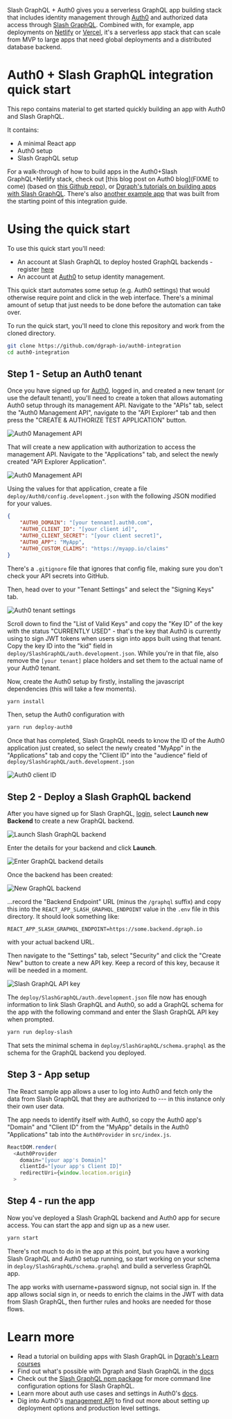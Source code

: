 Slash GraphQL + Auth0 gives you a serverless GraphQL app building stack that includes identity management through [Auth0](https://auth0.com/) and authorized data access through [Slash GraphQL](https://dgraph.io/slash-graphql).  Combined with, for example, app deployments on [Netlify](https://www.netlify.com/) or [Vercel](https://vercel.com/), it's a serverless app stack that can scale from MVP to large apps that need global deployments and a distributed database backend.

# Auth0 + Slash GraphQL integration quick start

This repo contains material to get started quickly building an app with Auth0 and Slash GraphQL. 

It contains:

* A minimal React app
* Auth0 setup 
* Slash GraphQL setup

For a walk-through of how to build apps in the Auth0+Slash GraphQL+Netlify stack, check out [this blog post on Auth0 blog](FIXME to come) (based on [this Github repo](https://github.com/dgraph-io/tudo-tutorial)), or [Dgraph's tutorials on building apps with Slash GraphQL](https://dgraph.io/learn).  There's also [another example app](https://github.com/dgraph-io/discuss-tutorial) that was built from the starting point of this integration guide.

# Using the quick start

To use this quick start you'll need:

* An account at Slash GraphQL to deploy hosted GraphQL backends - register [here](https://dgraph.io/slash-graphql)
* An account at [Auth0](https://auth0.com/) to setup identity management.

This quick start automates some setup (e.g. Auth0 settings) that would otherwise require point and click in the web interface.  There's a minimal amount of setup that just needs to be done before the automation can take over.

To run the quick start, you'll need to clone this repository and work from the cloned directory.

```sh
git clone https://github.com/dgraph-io/auth0-integration
cd auth0-integration
```

## Step 1 - Setup an Auth0 tenant

Once you have signed up for [Auth0](https://auth0.com/), logged in, and created a new tenant (or use the default tenant), you'll need to create a token that allows automating Auth0 setup through its management API.  Navigate to the "APIs" tab, select the "Auth0 Management API", navigate to the "API Explorer" tab and then press the "CREATE & AUTHORIZE TEST APPLICATION" button.

![Auth0 Management API](./auth0-management-api.png)

That will create a new application with authorization to access the management API.  Navigate to the "Applications" tab, and select the newly created "API Explorer Application".

![Auth0 Management API](./api-explorer-application.png)

Using the values for that application, create a file `deploy/Auth0/config.development.json` with the following JSON modified for your values.

```json
{
    "AUTH0_DOMAIN": "[your tennant].auth0.com",
    "AUTH0_CLIENT_ID": "[your client id]",
    "AUTH0_CLIENT_SECRET": "[your client secret]",
    "AUTH0_APP": "MyApp",
    "AUTH0_CUSTOM_CLAIMS": "https://myapp.io/claims"
}
```

There's a `.gitignore` file that ignores that config file, making sure you don't check your API secrets into GitHub.

Then, head over to your "Tenant Settings" and select the "Signing Keys" tab.

![Auth0 tenant settings](./tenant-settings.png)

Scroll down to find the "List of Valid Keys" and copy the "Key ID" of the key with the status "CURRENTLY USED" - that's the key that Auth0 is currently using to sign JWT tokens when users sign into apps built using that tenant.  Copy the key ID into the "kid" field in `deploy/SlashGraphQL/auth.development.json`.  While you're in that file, also remove the `[your tenant]` place holders and set them to the actual name of your Auth0 tenant.

Now, create the Auth0 setup by firstly, installing the javascript dependencies (this will take a few moments).

```sh
yarn install
```

Then, setup the Auth0 configuration with

```sh
yarn run deploy-auth0
```

Once that has completed, Slash GraphQL needs to know the ID of the Auth0 application just created, so select the newly created "MyApp" in the "Applications" tab and copy the "Client ID" into the "audience" field of `deploy/SlashGraphQL/auth.development.json`

![Auth0 client ID](./app-client-id.png)

## Step 2 - Deploy a Slash GraphQL backend

After you have signed up for Slash GraphQL, [login](https://slash.dgraph.io/), select **Launch new Backend** to create a new GraphQL backend. 

![Launch Slash GraphQL backend](./create-backend.png)

Enter the details for your backend and click **Launch**.

![Enter GraphQL backend details](./backend-details.png)

Once the backend has been created:

![New GraphQL backend](./new-backend.png)

...record the "Backend Endpoint" URL (minus the `/graphql` suffix) and copy this into the `REACT_APP_SLASH_GRAPHQL_ENDPOINT` value in the `.env` file in this directory.  It should look something like:

```
REACT_APP_SLASH_GRAPHQL_ENDPOINT=https://some.backend.dgraph.io
```

with your actual backend URL.

Then navigate to the "Settings" tab, select "Security" and click the "Create New" button to create a new API key.  Keep a record of this key, because it will be needed in a moment.

![Slash GraphQL API key](./slash-api-key.png)

The `deploy/SlashGraphQL/auth.development.json` file now has enough information to link Slash GraphQL and Auth0, so add a GraphQL schema for the app with the following command and enter the Slash GraphQL API key when prompted.

```sh
yarn run deploy-slash
```

That sets the minimal schema in `deploy/SlashGraphQL/schema.graphql` as the schema for the GraphQL backend you deployed.

## Step 3 - App setup

The React sample app allows a user to log into Auth0 and fetch only the data from Slash GraphQL that they are authorized to --- in this instance only their own user data. 

The app needs to identify itself with Auth0, so copy the Auth0 app's "Domain" and "Client ID"  from the "MyApp" details in the Auth0 "Applications" tab into the `Auth0Provider` in `src/index.js`.

```js
ReactDOM.render(
  <Auth0Provider
    domain="[your app's Domain]"
    clientId="[your app's Client ID]"
    redirectUri={window.location.origin}
  >
```

## Step 4 - run the app 

Now you've deployed a Slash GraphQL backend and Auth0 app for secure access.  You can  start the app and sign up as a new user.

```sh
yarn start
```

There's not much to do in the app at this point, but you have a working Slash GraphQL and Auth0 setup running, so start working on your schema in `deploy/SlashGraphQL/schema.graphql` and build a serverless GraphQL app.

The app works with username+password signup, not social sign in.  If the app allows social sign in, or needs to enrich the claims in the JWT with data from Slash GraphQL, then further rules and hooks are needed for those flows. 

# Learn more

* Read a tutorial on building apps with Slash GraphQL in [Dgraph's Learn courses](https://dgraph.io/learn)
* Find out what's possible with Dgraph and Slash GraphQL in the [docs](https://dgraph.io/docs/graphql/overview/)
* Check out the [Slash GraphQL npm package](https://www.npmjs.com/package/slash-graphql) for more command line configuration options for Slash GraphQL.
* Learn more about auth use cases and settings in Auth0's [docs](https://auth0.com/docs/).
* Dig into Auth0's [management API](https://auth0.com/docs/api/management/v2) to find out more about setting up deployment options and production level settings.
